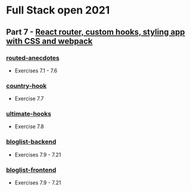 # Full Stack open 2021

## Part 7 - [React router, custom hooks, styling app with CSS and webpack](https://fullstackopen.com/en/part7)

### [routed-anecdotes](./routed-anecdotes)
* Exercises 7.1 - 7.6

### [country-hook](./country-hook)
* Exercise 7.7

### [ultimate-hooks](./ultimate-hooks)
* Exercise 7.8

### [bloglist-backend](./bloglist)
* Exercises 7.9 - 7.21

### [bloglist-frontend](./bloglist-frontend)
* Exercises 7.9 - 7.21